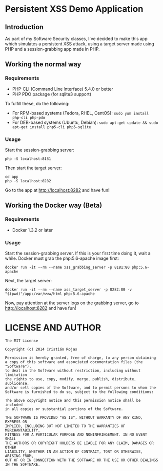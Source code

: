 # Persistent XSS Demo Application

## Introduction

As part of my Software Security classes, I've decided to make this app which
simulates a persistent XSS attack, using a target server made using PHP and
a session-grabbing app made in PHP.

## Working the normal way

### Requirements

* PHP-CLI (Command Line Interface) 5.4.0 or better
* PHP PDO package (for sqlite3 support)

To fulfill these, do the following:

* For RPM-based systems (Fedora, RHEL, CentOS): `sudo yum install php-cli php-pdo`
* For DEB-based systems (Ubuntu, Debian): `sudo apt-get update && sudo apt-get install php5-cli php5-sqlite`

### Usage

Start the session-grabbing server:

```Shell
php -S localhost:8181
```

Then start the target server:

```Shell
cd app
php -S localhost:8282
```

Go to the app at <http://localhost:8282> and have fun!

## Working the Docker way (Beta)

### Requirements

* Docker 1.3.2 or later

### Usage

Start the session-grabbing server. If this is your first time doing it, wait a
while. Docker must grab the php:5.6-apache image first:

```Shell
docker run -it --rm --name xss_grabbing_server -p 8181:80 php:5.6-apache
```

Next, the target server:

```Shell
docker run -it --rm --name xss_target_server -p 8282:80 -v "$(pwd)"/app:/var/www/html php:5.6-apache
```

Now, pay attention at the server logs on the grabbing server, go to
<http://localhost:8282> and have fun!

LICENSE AND AUTHOR
==================

    The MIT License

    Copyright (c) 2014 Cristián Rojas

    Permission is hereby granted, free of charge, to any person obtaining
    a copy of this software and associated documentation files (the "Software"),
    to deal in the Software without restriction, including without limitation
    the rights to use, copy, modify, merge, publish, distribute, sublicense,
    and/or sell copies of the Software, and to permit persons to whom the
    Software is furnished to do so, subject to the following conditions:

    The above copyright notice and this permission notice shall be included
    in all copies or substantial portions of the Software.

    THE SOFTWARE IS PROVIDED "AS IS", WITHOUT WARRANTY OF ANY KIND, EXPRESS OR
    IMPLIED, INCLUDING BUT NOT LIMITED TO THE WARRANTIES OF MERCHANTABILITY,
    FITNESS FOR A PARTICULAR PURPOSE AND NONINFRINGEMENT. IN NO EVENT SHALL
    THE AUTHORS OR COPYRIGHT HOLDERS BE LIABLE FOR ANY CLAIM, DAMAGES OR OTHER
    LIABILITY, WHETHER IN AN ACTION OF CONTRACT, TORT OR OTHERWISE, ARISING FROM,
    OUT OF OR IN CONNECTION WITH THE SOFTWARE OR THE USE OR OTHER DEALINGS IN THE SOFTWARE.